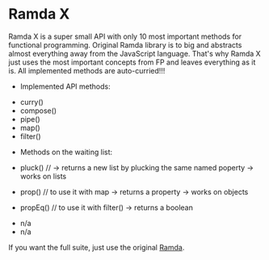 # Ramda X

Ramda X is a super small API with only 10 most important methods for functional programming. Original Ramda library is to big and abstracts almost everything away from the JavaScript language. That's why Ramda X just uses the most important concepts from FP and leaves everything as it is. All implemented methods are auto-curried!!!


* Implemented API methods:

- curry()
- compose()
- pipe()
- map()
- filter()

* Methods on the waiting list:

* pluck() // -> returns a new list by plucking the same named poperty -> works on lists
* prop() // to use it with map -> returns a property -> works on objects
* propEq() // to use it with filter() -> returns a boolean
- n/a
- n/a

If you want the full suite, just use the original [Ramda](https://ramdajs.com). 





